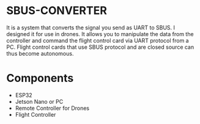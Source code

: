 # SBUS-CONVERTER
It is a system that converts the signal you send as UART to SBUS. I designed it for use in drones. It allows you to manipulate the data from the controller and command the flight control card via UART protocol from a PC. Flight control cards that use SBUS protocol and are closed source can thus become autonomous.

# Components
- ESP32
- Jetson Nano or PC
- Remote Controller for Drones
- Flight Controller
